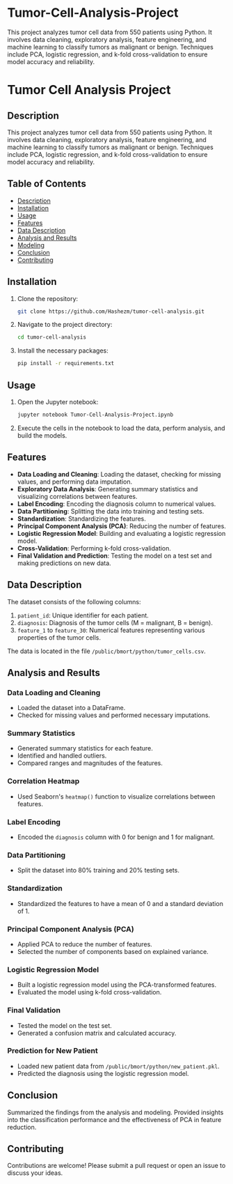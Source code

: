# Tumor-Cell-Analysis-Project
This project analyzes tumor cell data from 550 patients using Python. It involves data cleaning, exploratory analysis, feature engineering, and machine learning to classify tumors as malignant or benign. Techniques include PCA, logistic regression, and k-fold cross-validation to ensure model accuracy and reliability.

# Tumor Cell Analysis Project

## Description
This project analyzes tumor cell data from 550 patients using Python. It involves data cleaning, exploratory analysis, feature engineering, and machine learning to classify tumors as malignant or benign. Techniques include PCA, logistic regression, and k-fold cross-validation to ensure model accuracy and reliability.

## Table of Contents
- [Description](#description)
- [Installation](#installation)
- [Usage](#usage)
- [Features](#features)
- [Data Description](#data-description)
- [Analysis and Results](#analysis-and-results)
- [Modeling](#modeling)
- [Conclusion](#conclusion)
- [Contributing](#contributing)

## Installation
1. Clone the repository:
    ```bash
    git clone https://github.com/Hashezm/tumor-cell-analysis.git
    ```
2. Navigate to the project directory:
    ```bash
    cd tumor-cell-analysis
    ```
3. Install the necessary packages:
    ```bash
    pip install -r requirements.txt
    ```

## Usage
1. Open the Jupyter notebook:
    ```bash
    jupyter notebook Tumor-Cell-Analysis-Project.ipynb
    ```
2. Execute the cells in the notebook to load the data, perform analysis, and build the models.

## Features
- **Data Loading and Cleaning**: Loading the dataset, checking for missing values, and performing data imputation.
- **Exploratory Data Analysis**: Generating summary statistics and visualizing correlations between features.
- **Label Encoding**: Encoding the diagnosis column to numerical values.
- **Data Partitioning**: Splitting the data into training and testing sets.
- **Standardization**: Standardizing the features.
- **Principal Component Analysis (PCA)**: Reducing the number of features.
- **Logistic Regression Model**: Building and evaluating a logistic regression model.
- **Cross-Validation**: Performing k-fold cross-validation.
- **Final Validation and Prediction**: Testing the model on a test set and making predictions on new data.

## Data Description
The dataset consists of the following columns:
1. `patient_id`: Unique identifier for each patient.
2. `diagnosis`: Diagnosis of the tumor cells (M = malignant, B = benign).
3. `feature_1` to `feature_30`: Numerical features representing various properties of the tumor cells.

The data is located in the file `/public/bmort/python/tumor_cells.csv`.

## Analysis and Results
### Data Loading and Cleaning
- Loaded the dataset into a DataFrame.
- Checked for missing values and performed necessary imputations.

### Summary Statistics
- Generated summary statistics for each feature.
- Identified and handled outliers.
- Compared ranges and magnitudes of the features.

### Correlation Heatmap
- Used Seaborn's `heatmap()` function to visualize correlations between features.

### Label Encoding
- Encoded the `diagnosis` column with 0 for benign and 1 for malignant.

### Data Partitioning
- Split the dataset into 80% training and 20% testing sets.

### Standardization
- Standardized the features to have a mean of 0 and a standard deviation of 1.

### Principal Component Analysis (PCA)
- Applied PCA to reduce the number of features.
- Selected the number of components based on explained variance.

### Logistic Regression Model
- Built a logistic regression model using the PCA-transformed features.
- Evaluated the model using k-fold cross-validation.

### Final Validation
- Tested the model on the test set.
- Generated a confusion matrix and calculated accuracy.

### Prediction for New Patient
- Loaded new patient data from `/public/bmort/python/new_patient.pkl`.
- Predicted the diagnosis using the logistic regression model.

## Conclusion
Summarized the findings from the analysis and modeling. Provided insights into the classification performance and the effectiveness of PCA in feature reduction.

## Contributing
Contributions are welcome! Please submit a pull request or open an issue to discuss your ideas.


